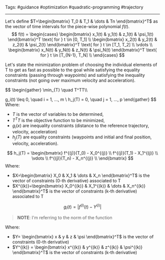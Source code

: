 
Tags: #guidance #optimization #quadratic-programming #trajectory

---

Let's define $T=\begin{bmatrix} T_0 & T_1 & \dots & Tn \end{bmatrix}^T$ as the vector of time intervals for the piece-wise polynomial $f(t)$.
$$
f(t) = \begin{cases} 
\begin{bmatrix} x_1(t) & y_1(t) & z_1(t) & \psi_1(t) \end{bmatrix}^T  \text{ for } t \in [0,  T_1] \\
\begin{bmatrix} x_2(t) & y_2(t) & z_2(t) & \psi_2(t) \end{bmatrix}^T  \text{ for } t \in [T_1,  T_2] \\
\vdots \\
\begin{bmatrix} x_N(t) & y_N(t) & z_N(t) & \psi_N(t) \end{bmatrix}^T  \text{ for } t \in [T_{N-1},  T_N] \\
\end{cases}
$$

Let's state the minimization problem of choosing the individual elements of T to get as fast as possible to the goal while satisfying the equality constraints (passing through waypoints) and satisfying the inequality constraints (not going over maximum velocity and acceleration).

$$
\begin{gather}
\min_{T} \quad T^TT\\\\


g_i(t) \leq 0, \quad i = 1, ..., m \\
h_j(T) = 0, \quad j = 1, ..., p
\end{gather}
$$
Where:

- $T$ is the vector of variables to be determined,
- $T^TT$ is the objective function to be minimized,
- $g_i(x)$ are inequality constraints (distance to the reference trajectory, velocity, acceleration)
- $h_j(T)$ are equality constraints (waypoints and initial and final position, velocity, acceleration).


$$
h_j(T) = \begin{bmatrix}
	f^{(j)}(T_0) - X_0^{(j)} \\
	f^{(j)}(T_1) - X_1^{(j)} \\
			\vdots \\	
	f^{(j)}(T_n) - X_n^{(j)} \\
\end{bmatrix}
$$
Where:

- $X=\begin{bmatrix} X_0 & X_1 & \dots & X_n \end{bmatrix}^T$ is the vector of constraints (0-th derivative) associated to T
- $X^{(k)}=\begin{bmatrix} X_0^{(k)} & X_1^{(k)} & \dots & X_n^{(k)} \end{bmatrix}^T$ is the vector of constraints (k-th derivative) associated to T

$$
g_i(t) = |f^{(i)}(t) - Y^{(i)}|
$$
> **NOTE**: I'm referring to the norm of the function

Where:

- $Y= \begin{bmatrix} x & y & z & \psi \end{bmatrix}^T$ is the vector of constraints (0-th derivative)
- $Y^{(k)} = \begin{bmatrix} x^{(k)} & y^{(k)} & z^{(k)} & \psi^{(k)} \end{bmatrix}^T$ is the vector of constraints (k-th derivative)

